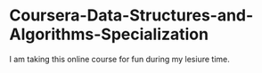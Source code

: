 # Coursera-Data-Structures-and-Algorithms-Specialization

I am taking this online course for fun during my lesiure time.
